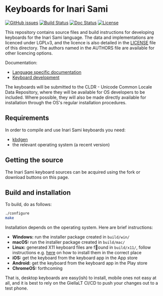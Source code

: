 # Keyboards for Inari Sami

[![GitHub issues](https://img.shields.io/github/issues-raw/giellalt/keyboard-smn)](https://github.com/giellalt/keyboard-smn/issues)
[![Build Status](https://github.com/giellalt/keyboard-smn/workflows/Build%20Keyboards/badge.svg)](https://github.com/giellalt/keyboard-smn/actions)
[![Doc Status](https://github.com/giellalt/keyboard-smn/workflows/Build%20Docs/badge.svg)](https://github.com/giellalt/keyboard-smn/actions)
[![License](https://img.shields.io/github/license/giellalt/keyboard-smn)](https://github.com/giellalt/keyboard-smn/blob/main/LICENSE)

This repository contains source files and build instructions for
developing keyboards for the Inari Sami language. The data and
implementations are licenced under LGPLv3, and the licence is
also detailed in the [LICENSE](LICENSE) file of this directory. The authors named
in the AUTHORS file are available for other licencing options.

Documentation:

- [Language specific documentation](https://giellalt.github.io/keyboard-smn)
- [Keyboard development](https://giellalt.github.io/keyboards/Overview.html)

The keyboards will be submitted to the CLDR - Unicode Common Locale Data
Repository, where they will be available for OS developers to be
included. Where possible, they will also be made directly available for
installation through the OS's regular installation procedures.

## Requirements

In order to compile and use Inari Sami keyboards you need:

- [kbdgen](https://github.com/divvun/kbdgen)
- the relevant operating system (a recent version)

## Getting the source

The Inari Sami keyboard sources can be acquired using the fork or download
buttons on this page.

## Build and installation

To build, do as follows:

```sh
./configure
make
```

Installation depends on the operating system. Here are brief instructions:

- __Windows:__ run the installer package created in `build/win/`
- __macOS:__ run the installer package created in `build/mac/`
- __Linux:__ generated X11 keyboard files are found in `build/x11/`, follow
  instructions e.g.
  [here](https://paulguerin.medium.com/install-an-additional-keyboard-layout-on-x11-58e53aaef1e4)
  on how to install them in the correct place
- __iOS:__ get the keyboard from the keyboard app in the App store
- __Android:__ get the keyboard from the keyboard app in the Play store
- __ChromeOS:__ forthcoming

That is, desktop keyboards are easy(ish) to install, mobile ones not easy at all,
and it is best to rely on the GiellaLT CI/CD to push your changes out to a test phone.
